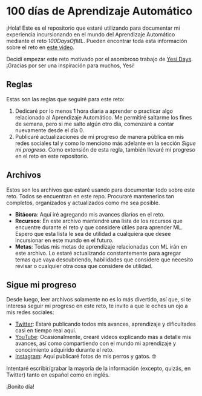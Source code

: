 # 100 días de Aprendizaje Automático

¡Hola! Este es el repositorio que estaré utilizando para documentar mi experiencia incursionando en el mundo del Aprendizaje Automático mediante el reto _100DaysOfML_. Pueden encontrar toda esta información sobre el reto en [este video](https://youtu.be/kV30fTwKrvg).

Decidí empezar este reto motivado por el asombroso trabajo de [Yesi Days](https://github.com/yesidays). ¡Gracias por ser una inspiración para muchos, Yesi!

## Reglas

Estas son las reglas que seguiré para este reto:

1. Dedicaré por lo menos 1 hora diaria a aprender o practicar algo relacionado al Aprendizaje Automático. Me permitiré saltarme los fines de semana, pero si me salto algún otro día, comenzaré a contar nuevamente desde el día 0.
2. Publicaré actualizaciones de mi progreso de manera pública en mis redes sociales tal y como lo menciono más adelante en la sección _Sigue mi progreso_. Como extensión de esta regla, también llevaré mi progreso en el reto en este repositorio.

## Archivos

Estos son los archivos que estaré usando para documentar todo sobre este reto. Todos se encuentran en este repo. Procuraré mantenerlos tan completos, organizados y actualizados como me sea posible.

- **Bitácora**: Aquí iré agregando mis avances diarios en el reto.
- **Recursos**: En este archivo mantendré una lista de los recursos que encuentre durante el reto y que considere útiles para aprender ML. Espero que esta lista le sea de utilidad a cualquiera que desee incursionar en este mundo en el futuro.
- **Metas**: Todas mis metas de aprendizaje relacionadas con ML irán en este archivo. Lo estaré actualizando constantemente para agregar temas que vaya descubriendo, habilidades que considere que necesito revisar o cualquier otra cosa que considere de utilidad.

## Sigue mi progreso

Desde luego, leer archivos solamente no es lo más divertido, así que, si te interesa seguir mi progreso en este reto, te invito a que le eches un ojo a mis redes sociales:

- [Twitter](https://twitter.com/R1c4rd0_5): Estaré publicando todos mis avances, aprendizaje y dificultades casi en tiempo real aquí.
- [YouTube](https://www.youtube.com/channel/UCBP1RjBIOOGAiHrAhdoPqLQ): Ocasionalmente, crearé videos explicando más a detalle mis avances, así como compartiendo con el mundo mi aprendizaje y conocimiento adquirido durante el reto.
- [Instagram](https://www.instagram.com/r1c4rd0_5): Aquí publicaré fotos de mis perros y gatos. 🤓

Intentaré escribir/grabar la mayoría de la información (excepto, quizás, en Twitter) tanto en español como en inglés.

¡Bonito día!
